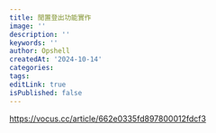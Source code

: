 ```yaml
---
title: 閒置登出功能實作
image: ''
description: ''
keywords: ''
author: Opshell
createdAt: '2024-10-14'
categories:
tags:
editLink: true
isPublished: false
---
```

https://vocus.cc/article/662e0335fd897800012fdcf3

